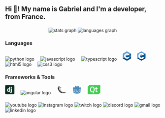 <h2 align="left">Hi 👋! My name is Gabriel and I'm a developer, from France.</h2>

###

<div align="center">
  <img src="https://github-readme-stats.vercel.app/api?username=Gabrieleirbag1&hide_title=false&hide_rank=false&show_icons=true&include_all_commits=true&count_private=true&disable_animations=false&theme=dracula&locale=en&hide_border=false" height="150" alt="stats graph"  />
  <img src="https://github-readme-stats.vercel.app/api/top-langs?username=Gabrieleirbag1&locale=en&hide_title=false&layout=compact&card_width=320&langs_count=5&theme=dracula&hide_border=false" height="150" alt="languages graph"  />
</div>

###

<h3 align="left">Languages</h3>
<div align="left">
  <img src="https://cdn.jsdelivr.net/gh/devicons/devicon/icons/python/python-original.svg" height="30" alt="python logo"  />
  <img width="12" />
  <img src="https://cdn.jsdelivr.net/gh/devicons/devicon/icons/javascript/javascript-original.svg" height="30" alt="javascript logo"  />
  <img width="12" />
  <img src="https://cdn.jsdelivr.net/gh/devicons/devicon/icons/typescript/typescript-original.svg" height="30" alt="typescript logo"  />
  <img width="12" />
  <img src="https://github.com/Gabrieleirbag1/Gabrieleirbag1/blob/main/assets/cpp-icon.svg.png" height="30" alt="cpp logo" />
  <img width="12" />
  <img src="https://github.com/Gabrieleirbag1/Gabrieleirbag1/blob/main/assets/c-icon.svg" height="30" alt="c logo" />
  <img src="https://cdn.jsdelivr.net/gh/devicons/devicon/icons/html5/html5-original.svg" height="30" alt="html5 logo"  />
  <img width="12" />
  <img src="https://cdn.jsdelivr.net/gh/devicons/devicon/icons/css3/css3-original.svg" height="30" alt="css3 logo"  />
</div>

###

<h3 align="left">Frameworks & Tools</h3>
<div align="left">
  <img src="https://github.com/Gabrieleirbag1/Gabrieleirbag1/blob/main/assets/django-icon.svg" height="30" alt="django logo" />
  <img width="12" />
  <img src="https://cdn.jsdelivr.net/gh/devicons/devicon/icons/angular/angular-original.svg" height="30" alt="angular logo"  />
  <img width="12" />
  <img src="https://github.com/Gabrieleirbag1/Gabrieleirbag1/blob/main/assets/flask-icon.png" height="30" alt="flask logo" />
  <img width="12" />
  <img src="https://github.com/Gabrieleirbag1/Gabrieleirbag1/blob/main/assets/godot-icon.svg" height="30" alt="godot logo" />
  <img width="12" />
  <img src="https://github.com/Gabrieleirbag1/Gabrieleirbag1/blob/main/assets/qt-icon.png" height="30" alt="qt logo" />
</div>

###

<div align="left">
  <img src="https://img.shields.io/static/v1?message=Youtube&logo=youtube&label=&color=FF0000&logoColor=white&labelColor=&style=for-the-badge" height="35" alt="youtube logo"  />
  <img src="https://img.shields.io/static/v1?message=Instagram&logo=instagram&label=&color=E4405F&logoColor=white&labelColor=&style=for-the-badge" height="35" alt="instagram logo"  />
  <img src="https://img.shields.io/static/v1?message=Twitch&logo=twitch&label=&color=9146FF&logoColor=white&labelColor=&style=for-the-badge" height="35" alt="twitch logo"  />
  <img src="https://img.shields.io/static/v1?message=Discord&logo=discord&label=&color=7289DA&logoColor=white&labelColor=&style=for-the-badge" height="35" alt="discord logo"  />
  <img src="https://img.shields.io/static/v1?message=Gmail&logo=gmail&label=&color=D14836&logoColor=white&labelColor=&style=for-the-badge" height="35" alt="gmail logo"  />
  <img src="https://img.shields.io/static/v1?message=LinkedIn&logo=linkedin&label=&color=0077B5&logoColor=white&labelColor=&style=for-the-badge" height="35" alt="linkedin logo"  />
</div>
